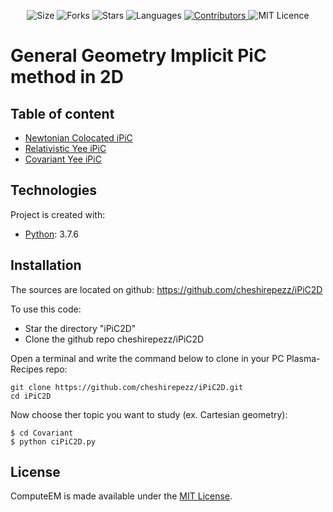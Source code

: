 <!-- Meta-Badges -->
</p>

<p align="center">
    <img alt="Size" src="https://img.shields.io/github/repo-size/cheshirepezz/GR-iPiC2D">
  </a>
  <img alt="Forks" src="https://img.shields.io/github/forks/cheshirepezz/GR-iPiC2D">
  </a>
  <img alt="Stars" src="https://img.shields.io/github/stars/cheshirepezz/GR-iPiC2D">
  </a>
  <img alt="Languages" src="https://img.shields.io/github/languages/count/cheshirepezz/GR-iPiC2D">
  </a>
  <a href="https://github.com/cheshirepezz/GR-iPiC2D/graphs/contributors">
    <img alt="Contributors" src="https://img.shields.io/github/contributors/cheshirepezz/GR-iPiC2D">
  </a>
  <img alt="MIT Licence" src="https://img.shields.io/github/license/cheshirepezz/GR-iPiC2D">
  </a>
  
</p>

# General Geometry Implicit PiC method in 2D

## Table of content
* [Newtonian Colocated iPiC](https://github.com/cheshirepezz/ciPiC2D/tree/main/Newtonian)
* [Relativistic Yee iPiC](https://github.com/cheshirepezz/ciPiC2D/tree/main/Relativistic)
* [Covariant Yee iPiC](https://github.com/cheshirepezz/ciPiC2D/tree/main/Covariant)

 ## Technologies
Project is created with:
* [Python](https://www.python.org/): 3.7.6
	
## Installation

The sources are located on github: https://github.com/cheshirepezz/iPiC2D

To use this code:
* Star the directory "iPiC2D" 
* Clone the github repo cheshirepezz/iPiC2D

Open a terminal and write the command below to clone in your PC Plasma-Recipes repo:

```
git clone https://github.com/cheshirepezz/iPiC2D.git
cd iPiC2D
```
Now choose ther topic you want to study (ex. Cartesian geometry):

```
$ cd Covariant
$ python ciPiC2D.py
```
## License

ComputeEM is made available under the [MIT License](https://github.com/cheshirepezz/iPiC2D/blob/main/LICENSE).

